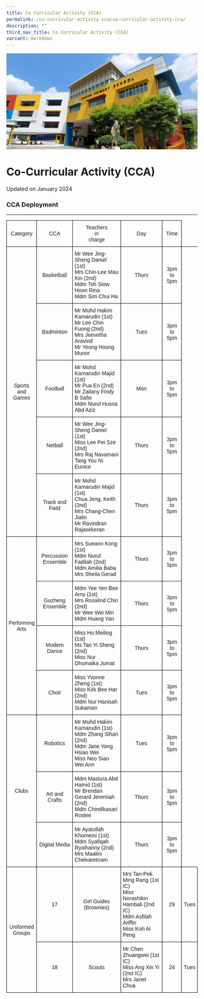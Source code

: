 ```yaml
---
title: Co Curricular Activity (CCA)
permalink: /co-curricular-activity-cca/co-curricular-activity-cca/
description: ""
third_nav_title: Co Curricular Activity (CCA)
variant: markdown
---
```

![](/images/JPS_School_Front_Banner.jpg)

Co-Curricular Activity (CCA)
============================
Updated on January 2024

### CCA Deployment&nbsp;
---------------

<style type="text/css">
.tg  {border-collapse:collapse;border-spacing:0;}
.tg td{border-color:black;border-style:solid;border-width:1px;font-family:Arial, sans-serif;font-size:14px;
  overflow:hidden;padding:10px 5px;word-break:normal;}
.tg th{border-color:black;border-style:solid;border-width:1px;font-family:Arial, sans-serif;font-size:14px;
  font-weight:normal;overflow:hidden;padding:10px 5px;word-break:normal;}
.tg .tg-nrix{text-align:center;vertical-align:middle}
.tg .tg-0lax{text-align:left;vertical-align:top}
</style>
<table class="tg">
<thead>
  <tr>
    <th class="tg-nrix" rowspan="2">Category</th>
    <th class="tg-nrix" rowspan="2">CCA</th>
    <th class="tg-nrix" rowspan="2">Teachers<br>in<br>charge</th>
    <th class="tg-nrix" rowspan="2">Day</th>
		<th class="tg-nrix" rowspan="2">Time</th>
  </tr>
  <tr>
  </tr>
</thead>
<tbody>
  <tr>
    <td class="tg-nrix" rowspan="5">Sports <br>and<br> Games</td>
    <td class="tg-nrix">Basketball</td>
    <td class="tg-0lax">Mr Wee Jing-Sheng Daniel (1st)<br> Mrs Chin-Lee Mau Kin (2nd)<br>Mdm Toh Siow Hoon Rina <br> Mdm Sim Chui Ha</td>
    <td class="tg-nrix">Thurs</td>
		<td class="tg-nrix">3pm  to 5pm</td>
  </tr>
  <tr>
    <td class="tg-nrix">Badminton</td>
    <td class="tg-0lax">Mr Muhd Hakim Kamarudin (1st) <br> Mr Lee Chin Fuong (2nd)<br>Mrs Jeevetha Aravind <br> Mr Yeong Hoong Munnr</td>
    <td class="tg-nrix">Tues</td>
		<td class="tg-nrix">3pm  to 5pm</td>
  </tr>
  <tr>
    <td class="tg-nrix">Football</td>
    <td class="tg-0lax">Mr Mohd Kamarudin Majid (1st)<br>Mr Pua En (2nd)<br>Mr Zailany Findy B Safie<br>Mdm Nurul Husna Abd Aziz</td>
    <td class="tg-nrix">Mon</td>
		<td class="tg-nrix">3pm  to 5pm</td>
  </tr>
  <tr>
    <td class="tg-nrix">Netball</td>
    <td class="tg-0lax">Mr Wee Jing-Sheng Daniel (1st)<br>Miss Lee Pei Sze (2nd)<br>Mrs Raj Navamani<br> Tang You Ni Eunice</td>
		<td class="tg-nrix">Thurs</td>
		<td class="tg-nrix">3pm  to 5pm</td>
  </tr>
  <tr>
    <td class="tg-nrix">Track and Field</td>
    <td class="tg-0lax">Mr Mohd Kamarudin Majid (1st)<br>Chua Jeng, Keith (2nd)<br>Mrs Chang-Chen Jialin<br>Mr Ravindran Rajasekeran 
 </td>
    <td class="tg-nrix">Thurs</td>
		<td class="tg-nrix">3pm  to 5pm</td>
  </tr>
  <tr>
    <td class="tg-nrix" rowspan="4">Performing<br> Arts</td>
    <td class="tg-nrix">Percussion Ensemble</td>
    <td class="tg-0lax">Mrs Sueann Kong (1st) <br>Mdm Nurul Fadilah (2nd)<br>Mdm Amilia Baba<br>Mrs Sheila Gerad</td>
    <td class="tg-nrix">Thurs</td>
		<td class="tg-nrix">3pm  to 5pm</td>
  </tr>
  <tr>
    <td class="tg-nrix">Guzheng Ensemble</td>
    <td class="tg-0lax">Mdm Yee Yen Bee Amy (1st)<br>Mrs Rosalind Chin (2nd)<br>Mr Wee Wei Min<br>Mdm Huang Yan </td>
     <td class="tg-nrix">Thurs</td>
		<td class="tg-nrix">3pm  to 5pm</td>
  </tr>
  <tr>
    <td class="tg-nrix">Modern Dance</td>
    <td class="tg-0lax">Miss Ho Meiling (1st)<br>Ms Tan Yi Sheng (2nd)<br>Miss Nur Dhumaika Jumat</td>
    <td class="tg-nrix">Thurs</td>
		<td class="tg-nrix">3pm  to 5pm</td>
  </tr>
  <tr>
    <td class="tg-nrix">Choir</td>
    <td class="tg-0lax">Miss Yvonne Zheng (1st)<br>Miss Kirk Bee Har (2nd)<br>Mdm Nur Hanisah Sukaman</td>
    <td class="tg-nrix">Tues</td>
		<td class="tg-nrix">3pm  to 5pm</td>
  </tr>
  <tr>
    <td class="tg-nrix" rowspan="3">Clubs</td>
    <td class="tg-nrix">Robotics </td>
    <td class="tg-0lax">Mr Muhd Hakim Kamarudin (1st)<br>Mdm Zhang Sihan (2nd)<br>Mdm Jane Yong Hsiao Wei<br>Miss Neo Siao Wei Ann</td>
    <td class="tg-nrix">Tues</td>
		<td class="tg-nrix">3pm  to 5pm</td>
  </tr>
  <tr>
    <td class="tg-nrix">Art and Crafts</td>
    <td class="tg-0lax">Mdm Mastura Abd Hamid (1st)<br>Mr Brendan Gerard Jeremiah (2nd)<br>Mdm Chindikasari Roslee
 </td>
    <td class="tg-nrix">Thurs</td>
		<td class="tg-nrix">3pm  to 5pm</td>
  </tr>
  <tr>
    <td class="tg-nrix">Digital Media</td>
    <td class="tg-0lax">Mr Ayatollah Khomeini (1st)<br>Mdm Syafiqah Ryaihanny (2nd)<br>Mrs Maalini Chelvaretnam</td>
    <td class="tg-nrix">Thurs</td>
		<td class="tg-nrix">3pm  to 5pm</td>
  </tr><tr>
    <td class="tg-nrix" rowspan="2">Uniformed<br> Groups</td>
    <td class="tg-nrix">17</td>
    <td class="tg-nrix">Girl Guides (Brownies)</td>
    <td class="tg-0lax">Mrs Tan-Pek Ming Rang (1st IC)<br>Miss Norashikin Hambali (2nd IC) <br>Mdm Asfilah Ariffin<br>Miss Koh Ai Peng</td>
    <td class="tg-nrix">29</td>
    <td class="tg-nrix">Tues</td>
  </tr>
  <tr>
    <td class="tg-nrix">18</td>
    <td class="tg-nrix">Scouts</td>
    <td class="tg-0lax">Mr Chen Zhuangwei (1st IC)<br>Miss Ang Xin Yi (2nd IC)<br>Mrs Janet Chua </td>
    <td class="tg-nrix">24</td>
    <td class="tg-nrix">Tues</td>
  </tr>
</tbody>
</table>